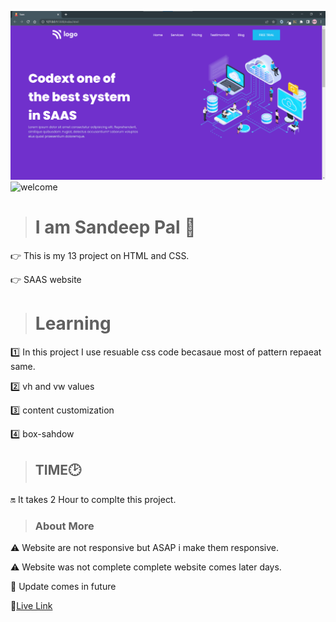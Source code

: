 ![thumbnail](./img/thumbnail.png)
![welcome](https://img.shields.io/badge/Hello-Welcome-brightgreen)

> # I am Sandeep Pal 🙏
👉 This is my 13 project on HTML and CSS.

👉 SAAS website 

> # Learning
1️⃣ In this project I use resuable css code 
 becasaue most of pattern repaeat same.

2️⃣ vh and vw values

3️⃣ content customization 

4️⃣ box-sahdow 




> ## TIME🕑

🔛 It takes 2 Hour to complte this project.

> ### About More
⚠️ Website are not responsive but ASAP i make them responsive.

⚠️ Website was not complete complete website comes later days.

🔁 Update comes in future 


🔗[Live Link](https://62e2e8ae9443e202d6a5bff2--gorgeous-yeot-192072.netlify.app/)